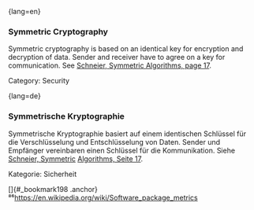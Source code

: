 {lang=en}
### Symmetric Cryptography

Symmetric cryptography is based on an identical key for encryption and
decryption of data. Sender and receiver have to agree on a key for
communication. See [Schneier, Symmetric Algorithms, page 17](#ref-schneier-1996).

Category: Security


{lang=de}
### Symmetrische Kryptographie

Symmetrische Kryptographie basiert auf einem identischen Schlüssel für
die Verschlüsselung und Entschlüsselung von Daten. Sender und
Empfänger vereinbaren einen Schlüssel für die Kommunikation. Siehe
[Schneier, Symmetric](#_bookmark242) [Algorithms, Seite
17](#_bookmark242).

Kategorie: Sicherheit

[]{#_bookmark198
.anchor}⁸⁶<https://en.wikipedia.org/wiki/Software_package_metrics>

